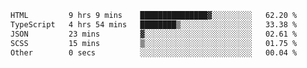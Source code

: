 <!--START_SECTION:waka-->

```txt
HTML         9 hrs 9 mins    ███████████████▓░░░░░░░░░   62.20 %
TypeScript   4 hrs 54 mins   ████████▒░░░░░░░░░░░░░░░░   33.38 %
JSON         23 mins         ▓░░░░░░░░░░░░░░░░░░░░░░░░   02.61 %
SCSS         15 mins         ▒░░░░░░░░░░░░░░░░░░░░░░░░   01.75 %
Other        0 secs          ░░░░░░░░░░░░░░░░░░░░░░░░░   00.04 %
```

<!--END_SECTION:waka-->

